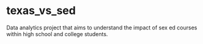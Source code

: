 # texas_vs_sed
Data analytics project that aims to understand the impact of sex ed courses within high school and college students.
